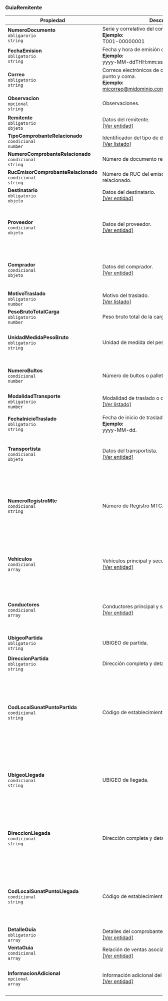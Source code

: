 ### GuiaRemitente

| **Propiedad** | **Descripción** | **Condición** |
| --- | --- | --- |
| **NumeroDocumento**  <br>`obligarorio`  <br>`string` | Serie y correlativo del comprobante.  <br>**Ejemplo:**  <br>T001-00000001 | Alfanumérico de 13 caracteres. |
| **FechaEmision**  <br>`obligatorio`  <br>`string` | Fecha y hora de emisión del comprobante.  <br>**Ejemplo:**  <br>yyyy-MM-ddTHH:mm:ss | Formato ISO 8601. |
| **Correo**  <br>`obligatorio`  <br>`string` | Correos electrónicos de contacto, separados por punto y coma.  <br>**Ejemplo:**  <br>micorreo@midominio.com;tucorreo@tudominio.com | Máximo hasta 5 correos. |
| **Observacion**  <br>`opcional`  <br>`string` | Observaciones. | Alfanumérico de hasta 250 caracteres. |
| **Remitente**  <br>`obligatorio`  <br>`objeto` | Datos del remitente.  <br>[[Ver entidad]](../Entidad/RemitenteGRR.md) |  |
| **TipoComprobanteRelacionado**  <br>`condicional`  <br>`number` | Identificador del tipo de documento relacionado.  <br>[[Ver listado]](../Listado/TipoComprobanteRelacionadoGRR.md) | Catálogo 61. |
| **NumeroComprobanteRelacionado**  <br>`condicional`  <br>`string` | Número de documento relacionado. | Validaciones de la GRR. |
| **RucEmisorComprobanteRelacionado**  <br>`condicional`  <br>`string` | Número de RUC del emisor del documento relacionado. | Máximo 11 dígitos. |
| **Destinatario**  <br>`obligatorio`  <br>`objeto` | Datos del destinatario.  <br>[[Ver entidad]](../Entidad/DestinatarioGRR.md) |  |
| **Proveedor**  <br>`condicional`  <br>`objeto` | Datos del proveedor.  <br>[[Ver entidad]](../Entidad/ProveedorGRR.md) | Solo para los motivos de traslado 'Compra' y 'Recojo de bienes transformados'. |
| **Comprador**  <br>`condicional`  <br>`objeto` | Datos del comprador.  <br>[[Ver entidad]](../Entidad/CompradorGRR.md) | Solo para los motivos de traslado 'Venta con entrega a terceros' y 'Otros'. |
| **MotivoTraslado**  <br>`obligatorio`  <br>`number` | Motivo del traslado.  <br>[[Ver listado]](../Listado/MotivoTraslado.md) | Catálogo 20. |
| **PesoBrutoTotalCarga**  <br>`obligatorio`  <br>`number` | Peso bruto total de la carga. | decimal(15,3) |
| **UnidadMedidaPesoBruto**  <br>`obligatorio`  <br>`string` | Unidad de medida del peso bruto. | Solo puede ser "KGM" (Kilogramos) o "TNE" (Toneladas). |
| **NumeroBultos**  <br>`condicional`  <br>`number` | Número de bultos o pallets. | Numérico hasta 6 dígitos.  <br>Solo para motivo de traslado 'Exportación'. |
| **ModalidadTransporte**  <br>`obligatorio`  <br>`number` | Modalidad de traslado o de transporte.  <br>[[Ver listado]](../Listado/ModalidadTransporte.md) | Catálogo 18. |
| **FechaInicioTraslado**  <br>`obligatorio`  <br>`string` | Fecha de inicio de traslado.  <br>**Ejemplo:**  <br>yyyy-MM-dd. | Debe ser mayor o igual que la fecha de emisión. |
| **Transportista**  <br>`condicional`  <br>`objeto` | Datos del transportista.  <br>[[Ver entidad]](../Entidad/TransportistaGRR.md) | Solo para modalidad de traslado 'Transporte público'. |
| **NumeroRegistroMtc**  <br>`condicional`  <br>`string` | Número de Registro MTC. | Alfanumérico hasta 20 caracteres.  <br>Solo letras mayúsculas y números.  <br>Solo para modalidad de traslado 'Transporte público'. |
| **Vehiculos**  <br>`condicional`  <br>`array` | Vehículos principal y secundarios.  <br>[[Ver entidad]](../Entidad/Vehiculo.md) | Hasta un máximo de 2 vehículos.  <br>Solo modalidad de traslado 'Transporte privado'. |
| **Conductores**  <br>`condicional`  <br>`array` | Conductores principal y secundarios.  <br>[[Ver entidad]](../Entidad/Conductor.md) | Hasta un máximo de 2 conductores.  <br>Solo modalidad de traslado 'Transporte privado'. |
| **UbigeoPartida**  <br>`obligatorio`  <br>`string` | UBIGEO de partida. | Numérico de 6 dígitos.  <br>Catálogo 13. |
| **DireccionPartida**  <br>`obligatorio`  <br>`string` | Dirección completa y detallada de partida. | Alfanumérico de 3 a 100 caracteres. |
| **CodLocalSunatPuntoPartida**  <br>`condicional`  <br>`string` | Código de establecimiento de punto de partida. | Numérico de 4 dígitos.  <br>Por defecto = "0000".  <br>Obligatorio para motivos de traslado 'Traslado entre establecimientos de la misma empresa' e 'Importación'. |
| **UbigeoLlegada**  <br>`condicional`  <br>`string` | UBIGEO de llegada. | Numérico de 6 dígitos.  <br>Catálogo 13.  <br>Solo para motivos de traslado diferente de 'Traslado emisor itinerante CP'. |
| **DireccionLlegada**  <br>`condicional`  <br>`string` | Dirección completa y detallada de llegada. | Alfanumérico de 3 a 100 caracteres.  <br>Solo para motivos de traslado diferente de 'Traslado emisor itinerante CP'. |
| **CodLocalSunatPuntoLlegada**  <br>`condicional`  <br>`string` | Código de establecimiento de punto de llegada. | Numérico de 4 dígitos.  <br>Obligatorio si el motivo de traslado es 'Traslado entre establecimientos de la misma empresa'. |
| **DetalleGuia**  <br>`obligatorio`  <br>`array` | Detalles del comprobante.  <br>[[Ver entidad]](../EntidadGuiaRemitente/GuiaRemitenteDetalle.md) |  |
| **VentaGuia**  <br>`condicional`  <br>`array` | Relación de ventas asociadas a la Guía de Remisión.  <br>[[Ver entidad]](../EntidadGuiaRemitente/GuiaRemitenteVenta.md) |  |
| **InformacionAdicional**  <br>`opcional`  <br>`array` |  Información adicional del comprobante.  <br>[[Ver entidad]](../Entidad/InformacionAdicional.md) | De consignarse esta sección, debe tener como máximo 100 elementos. |